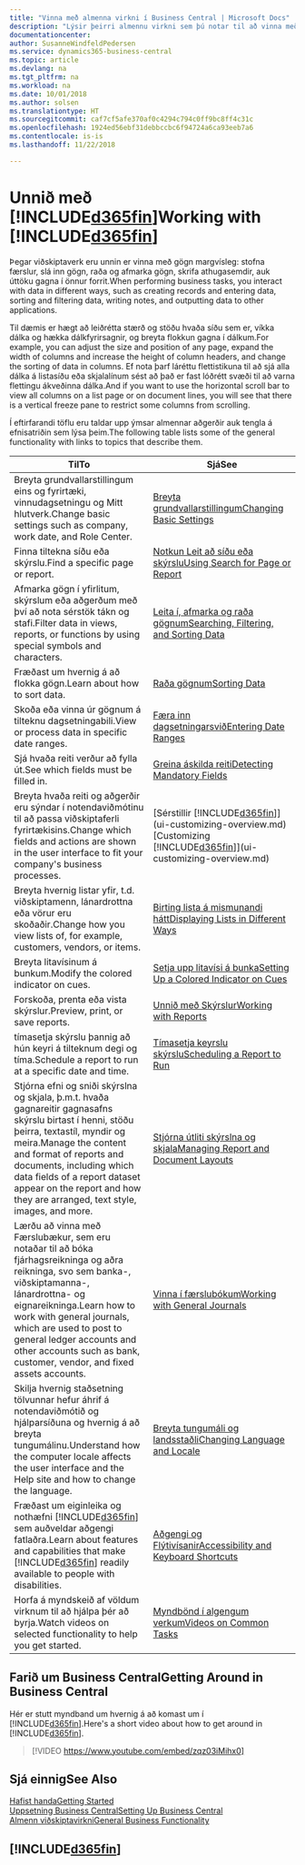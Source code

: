 ```yaml
---
title: "Vinna með almenna virkni í Business Central | Microsoft Docs"
description: "Lýsir þeirri almennu virkni sem þú notar til að vinna með gögn í Business Central, eins og t.d. að færa inn gildi, raða gögnum og breyta yfirliti."
documentationcenter: 
author: SusanneWindfeldPedersen
ms.service: dynamics365-business-central
ms.topic: article
ms.devlang: na
ms.tgt_pltfrm: na
ms.workload: na
ms.date: 10/01/2018
ms.author: solsen
ms.translationtype: HT
ms.sourcegitcommit: caf7cf5afe370af0c4294c794c0ff9bc8ff4c31c
ms.openlocfilehash: 1924ed56ebf31debbccbc6f94724a6ca93eeb7a6
ms.contentlocale: is-is
ms.lasthandoff: 11/22/2018

---
```

# <a name="working-with-included365finincludesd365finmdmd"></a><span data-ttu-id="5531c-103">Unnið með [!INCLUDE[d365fin](includes/d365fin_md.md)]</span><span class="sxs-lookup"><span data-stu-id="5531c-103">Working with [!INCLUDE[d365fin](includes/d365fin_md.md)]</span></span>
<span data-ttu-id="5531c-104">Þegar viðskiptaverk eru unnin er vinna með gögn margvísleg: stofna færslur, slá inn gögn, raða og afmarka gögn, skrifa athugasemdir, auk úttöku gagna í önnur forrit.</span><span class="sxs-lookup"><span data-stu-id="5531c-104">When performing business tasks, you interact with data in different ways, such as creating records and entering data, sorting and filtering data, writing notes, and outputting data to other applications.</span></span>

<span data-ttu-id="5531c-105">Til dæmis er hægt að leiðrétta stærð og stöðu hvaða síðu sem er, víkka dálka og hækka dálkfyrirsagnir, og breyta flokkun gagna í dálkum.</span><span class="sxs-lookup"><span data-stu-id="5531c-105">For example, you can adjust the size and position of any page, expand the width of columns and increase the height of column headers, and change the sorting of data in columns.</span></span> <span data-ttu-id="5531c-106">Ef nota þarf láréttu flettistikuna til að sjá alla dálka á listasíðu eða skjalalínum sést að það er fast lóðrétt svæði til að varna flettingu ákveðinna dálka.</span><span class="sxs-lookup"><span data-stu-id="5531c-106">And if you want to use the horizontal scroll bar to view all columns on a list page or on document lines, you will see that there is a vertical freeze pane to restrict some columns from scrolling.</span></span>

<span data-ttu-id="5531c-107">Í eftirfarandi töflu eru taldar upp ýmsar almennar aðgerðir auk tengla á efnisatriðin sem lýsa þeim.</span><span class="sxs-lookup"><span data-stu-id="5531c-107">The following table lists some of the general functionality with links to topics that describe them.</span></span>

| <span data-ttu-id="5531c-108">Til</span><span class="sxs-lookup"><span data-stu-id="5531c-108">To</span></span> | <span data-ttu-id="5531c-109">Sjá</span><span class="sxs-lookup"><span data-stu-id="5531c-109">See</span></span> |
| --- | --- |
| <span data-ttu-id="5531c-110">Breyta grundvallarstillingum eins og fyrirtæki, vinnudagsetningu og Mitt hlutverk.</span><span class="sxs-lookup"><span data-stu-id="5531c-110">Change basic settings such as company, work date, and Role Center.</span></span> |[<span data-ttu-id="5531c-111">Breyta grundvallarstillingum</span><span class="sxs-lookup"><span data-stu-id="5531c-111">Changing Basic Settings</span></span>](ui-change-basic-settings.md) |
| <span data-ttu-id="5531c-112">Finna tiltekna síðu eða skýrslu.</span><span class="sxs-lookup"><span data-stu-id="5531c-112">Find a specific page or report.</span></span> |[<span data-ttu-id="5531c-113">Notkun Leit að síðu eða skýrslu</span><span class="sxs-lookup"><span data-stu-id="5531c-113">Using Search for Page or Report</span></span>](ui-search.md) |
| <span data-ttu-id="5531c-114">Afmarka gögn í yfirlitum, skýrslum eða aðgerðum með því að nota sérstök tákn og stafi.</span><span class="sxs-lookup"><span data-stu-id="5531c-114">Filter data in views, reports, or functions by using special symbols and characters.</span></span> |[<span data-ttu-id="5531c-115">Leita í, afmarka og raða gögnum</span><span class="sxs-lookup"><span data-stu-id="5531c-115">Searching, Filtering, and Sorting Data</span></span>](ui-enter-criteria-filters.md) |
| <span data-ttu-id="5531c-116">Fræðast um hvernig á að flokka gögn.</span><span class="sxs-lookup"><span data-stu-id="5531c-116">Learn about how to sort data.</span></span> |[<span data-ttu-id="5531c-117">Raða gögnum</span><span class="sxs-lookup"><span data-stu-id="5531c-117">Sorting Data</span></span>](ui-sorting.md) |
| <span data-ttu-id="5531c-118">Skoða eða vinna úr gögnum á tilteknu dagsetningabili.</span><span class="sxs-lookup"><span data-stu-id="5531c-118">View or process data in specific date ranges.</span></span> |[<span data-ttu-id="5531c-119">Færa inn dagsetningarsvið</span><span class="sxs-lookup"><span data-stu-id="5531c-119">Entering Date Ranges</span></span>](ui-enter-date-ranges.md) |
| <span data-ttu-id="5531c-120">Sjá hvaða reiti verður að fylla út.</span><span class="sxs-lookup"><span data-stu-id="5531c-120">See which fields must be filled in.</span></span> |[<span data-ttu-id="5531c-121">Greina áskilda reiti</span><span class="sxs-lookup"><span data-stu-id="5531c-121">Detecting Mandatory Fields</span></span>](ui-mandatory-fields.md) |
| <span data-ttu-id="5531c-122">Breyta hvaða reiti og aðgerðir eru sýndar í notendaviðmótinu til að passa viðskiptaferli fyrirtækisins.</span><span class="sxs-lookup"><span data-stu-id="5531c-122">Change which fields and actions are shown in the user interface to fit your company's business processes.</span></span> |<span data-ttu-id="5531c-123">[Sérstillir [!INCLUDE[d365fin](includes/d365fin_md.md)]](ui-customizing-overview.md)</span><span class="sxs-lookup"><span data-stu-id="5531c-123">[Customizing [!INCLUDE[d365fin](includes/d365fin_md.md)]](ui-customizing-overview.md)</span></span> |
| <span data-ttu-id="5531c-124">Breyta hvernig listar yfir, t.d. viðskiptamenn, lánardrottna eða vörur eru skoðaðir.</span><span class="sxs-lookup"><span data-stu-id="5531c-124">Change how you view lists of, for example, customers, vendors, or items.</span></span> |[<span data-ttu-id="5531c-125">Birting lista á mismunandi hátt</span><span class="sxs-lookup"><span data-stu-id="5531c-125">Displaying Lists in Different Ways</span></span>](across-display-lists-different-views.md) |
| <span data-ttu-id="5531c-126">Breyta litavísinum á bunkum.</span><span class="sxs-lookup"><span data-stu-id="5531c-126">Modify the colored indicator on cues.</span></span> |[<span data-ttu-id="5531c-127">Setja upp litavísi á bunka</span><span class="sxs-lookup"><span data-stu-id="5531c-127">Setting Up a Colored Indicator on Cues</span></span>](ui-how-setup-colored-indicator-cues.md) |
|<span data-ttu-id="5531c-128">Forskoða, prenta eða vista skýrslur.</span><span class="sxs-lookup"><span data-stu-id="5531c-128">Preview, print, or save reports.</span></span>|[<span data-ttu-id="5531c-129">Unnið með Skýrslur</span><span class="sxs-lookup"><span data-stu-id="5531c-129">Working with Reports</span></span>](ui-work-report.md)|
| <span data-ttu-id="5531c-130">tímasetja skýrslu þannig að hún keyri á tilteknum degi og tíma.</span><span class="sxs-lookup"><span data-stu-id="5531c-130">Schedule a report to run at a specific date and time.</span></span> |[<span data-ttu-id="5531c-131">Tímasetja keyrslu skýrslu</span><span class="sxs-lookup"><span data-stu-id="5531c-131">Scheduling a Report to Run</span></span>](ui-work-report.md#ScheduleReport) |
| <span data-ttu-id="5531c-132">Stjórna efni og sniði skýrslna og skjala, þ.m.t. hvaða gagnareitir gagnasafns skýrslu birtast í henni, stöðu þeirra, textastíl, myndir og meira.</span><span class="sxs-lookup"><span data-stu-id="5531c-132">Manage the content and format of reports and documents, including which data fields of a report dataset appear on the report and how they are arranged, text style, images, and more.</span></span>|[<span data-ttu-id="5531c-133">Stjórna útliti skýrslna og skjala</span><span class="sxs-lookup"><span data-stu-id="5531c-133">Managing Report and Document Layouts</span></span>](ui-manage-report-layouts.md) |
| <span data-ttu-id="5531c-134">Lærðu að vinna með Færslubækur, sem eru notaðar til að bóka fjárhagsreikninga og aðra reikninga, svo sem banka-, viðskiptamanna-, lánardrottna- og eignareikninga.</span><span class="sxs-lookup"><span data-stu-id="5531c-134">Learn how to work with general journals, which are used to post to general ledger accounts and other accounts such as bank, customer, vendor, and fixed assets accounts.</span></span> |[<span data-ttu-id="5531c-135">Vinna í færslubókum</span><span class="sxs-lookup"><span data-stu-id="5531c-135">Working with General Journals</span></span>](ui-work-general-journals.md) |
|<span data-ttu-id="5531c-136">Skilja hvernig staðsetning tölvunnar hefur áhrif á notendaviðmótið og hjálparsíðuna og hvernig á að breyta tungumálinu.</span><span class="sxs-lookup"><span data-stu-id="5531c-136">Understand how the computer locale affects the user interface and the Help site and how to change the language.</span></span>|[<span data-ttu-id="5531c-137">Breyta tungumáli og landsstaðli</span><span class="sxs-lookup"><span data-stu-id="5531c-137">Changing Language and Locale</span></span>](about-locale-language.md)|
|<span data-ttu-id="5531c-138">Fræðast um eiginleika og nothæfni [!INCLUDE[d365fin](includes/d365fin_md.md)] sem auðveldar aðgengi fatlaðra.</span><span class="sxs-lookup"><span data-stu-id="5531c-138">Learn about features and capabilities that make [!INCLUDE[d365fin](includes/d365fin_md.md)] readily available to people with disabilities.</span></span>|[<span data-ttu-id="5531c-139">Aðgengi og Flýtivísanir</span><span class="sxs-lookup"><span data-stu-id="5531c-139">Accessibility and Keyboard Shortcuts</span></span>](ui-accessibility.md)|
|<span data-ttu-id="5531c-140">Horfa á myndskeið af völdum virknum til að hjálpa þér að byrja.</span><span class="sxs-lookup"><span data-stu-id="5531c-140">Watch videos on selected functionality to help you get started.</span></span>|[<span data-ttu-id="5531c-141">Myndbönd í algengum verkum</span><span class="sxs-lookup"><span data-stu-id="5531c-141">Videos on Common Tasks</span></span>](across-videos.md)|  

## <a name="getting-around-in-business-central"></a><span data-ttu-id="5531c-142">Farið um Business Central</span><span class="sxs-lookup"><span data-stu-id="5531c-142">Getting Around in Business Central</span></span>
<span data-ttu-id="5531c-143">Hér er stutt myndband um hvernig á að komast um í [!INCLUDE[d365fin](includes/d365fin_md.md)].</span><span class="sxs-lookup"><span data-stu-id="5531c-143">Here's a short video about how to get around in [!INCLUDE[d365fin](includes/d365fin_md.md)].</span></span>

> [!VIDEO https://www.youtube.com/embed/zqz03iMihx0]

## <a name="see-also"></a><span data-ttu-id="5531c-144">Sjá einnig</span><span class="sxs-lookup"><span data-stu-id="5531c-144">See Also</span></span>
[<span data-ttu-id="5531c-145">Hafist handa</span><span class="sxs-lookup"><span data-stu-id="5531c-145">Getting Started</span></span>](product-get-started.md)  
[<span data-ttu-id="5531c-146">Uppsetning Business Central</span><span class="sxs-lookup"><span data-stu-id="5531c-146">Setting Up Business Central</span></span>](setup.md)  
[<span data-ttu-id="5531c-147">Almenn viðskiptavirkni</span><span class="sxs-lookup"><span data-stu-id="5531c-147">General Business Functionality</span></span>](ui-across-business-areas.md)  

## [!INCLUDE[d365fin](includes/free_trial_md.md)]  

